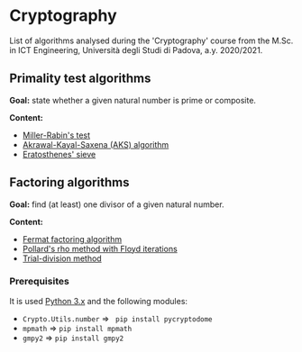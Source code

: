 # Cryptography
List of algorithms analysed during the 'Cryptography' course from the M.Sc. in ICT Engineering, Università degli Studi di Padova, a.y. 2020/2021.

## Primality test algorithms
**Goal:** state whether a given natural number is prime or composite.

**Content:**
 - [Miller-Rabin's test]()
 - [Akrawal-Kayal-Saxena (AKS) algorithm]()
 - [Eratosthenes' sieve]()

## Factoring algorithms
**Goal:** find (at least) one divisor of a given natural number.

**Content:**
 - [Fermat factoring algorithm](https://github.com/albertomolon/cryptography/blob/master/2-factoring-algorithms/fermat-factoring.py)
 - [Pollard's rho method with Floyd iterations](https://github.com/albertomolon/cryptography/blob/master/2-factoring-algorithms/pollard-rho-floyd-iterations.py)
 - [Trial-division method](https://github.com/albertomolon/cryptography/blob/master/2-factoring-algorithms/trial-division-method.py)

### Prerequisites
It is used [Python 3.x](https://www.python.org/downloads/) and the following modules:
- ``` Crypto.Utils.number ``` => ``` pip install pycryptodome```
- ``` mpmath ``` => ``` pip install mpmath ```
- ``` gmpy2 ``` => ``` pip install gmpy2 ```
